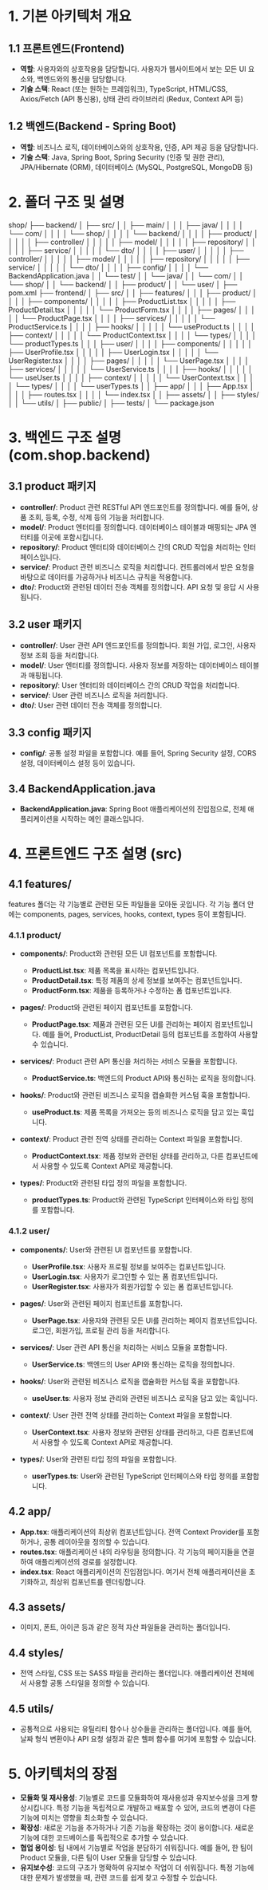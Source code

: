 
# 1. 기본 아키텍처 개요

## 1.1 프론트엔드(Frontend)
- **역할**: 사용자와의 상호작용을 담당합니다. 사용자가 웹사이트에서 보는 모든 UI 요소와, 백엔드와의 통신을 담당합니다.
- **기술 스택**: React (또는 원하는 프레임워크), TypeScript, HTML/CSS, Axios/Fetch (API 통신용), 상태 관리 라이브러리 (Redux, Context API 등)

## 1.2 백엔드(Backend - Spring Boot)
- **역할**: 비즈니스 로직, 데이터베이스와의 상호작용, 인증, API 제공 등을 담당합니다.
- **기술 스택**: Java, Spring Boot, Spring Security (인증 및 권한 관리), JPA/Hibernate (ORM), 데이터베이스 (MySQL, PostgreSQL, MongoDB 등)



# 2. 폴더 구조 및 설명

shop/
├── backend/
│    ├── src/
│    │    ├── main/
│    │    │    ├── java/
│    │    │    │    └── com/
│    │    │    │         └── shop/
│    │    │    │              └── backend/
│    │    │    │                   ├── product/
│    │    │    │                   │    ├── controller/
│    │    │    │                   │    ├── model/
│    │    │    │                   │    ├── repository/
│    │    │    │                   │    ├── service/
│    │    │    │                   │    └── dto/
│    │    │    │                   ├── user/
│    │    │    │                   │    ├── controller/
│    │    │    │                   │    ├── model/
│    │    │    │                   │    ├── repository/
│    │    │    │                   │    ├── service/
│    │    │    │                   │    └── dto/
│    │    │    │                   ├── config/
│    │    │    │                   └── BackendApplication.java
│    │    └── test/
│    │         └── java/
│    │              └── com/
│    │                   └── shop/
│    │                        └── backend/
│    │                             ├── product/
│    │                             └── user/
│    ├── pom.xml
├── frontend/
│    ├── src/
│    │    ├── features/
│    │    │    ├── product/
│    │    │    │    ├── components/
│    │    │    │    │    ├── ProductList.tsx
│    │    │    │    │    ├── ProductDetail.tsx
│    │    │    │    │    └── ProductForm.tsx
│    │    │    │    ├── pages/
│    │    │    │    │    └── ProductPage.tsx
│    │    │    │    ├── services/
│    │    │    │    │    └── ProductService.ts
│    │    │    │    ├── hooks/
│    │    │    │    │    └── useProduct.ts
│    │    │    │    ├── context/
│    │    │    │    │    └── ProductContext.tsx
│    │    │    │    └── types/
│    │    │    │         └── productTypes.ts
│    │    │    ├── user/
│    │    │    │    ├── components/
│    │    │    │    │    ├── UserProfile.tsx
│    │    │    │    │    ├── UserLogin.tsx
│    │    │    │    │    └── UserRegister.tsx
│    │    │    │    ├── pages/
│    │    │    │    │    └── UserPage.tsx
│    │    │    │    ├── services/
│    │    │    │    │    └── UserService.ts
│    │    │    │    ├── hooks/
│    │    │    │    │    └── useUser.ts
│    │    │    │    ├── context/
│    │    │    │    │    └── UserContext.tsx
│    │    │    │    └── types/
│    │    │    │         └── userTypes.ts
│    │    ├── app/
│    │    │    ├── App.tsx
│    │    │    │    ├── routes.tsx
│    │    │    │    └── index.tsx
│    │    ├── assets/
│    │    ├── styles/
│    │    └── utils/
│    ├── public/
│    ├── tests/
│    └── package.json



# 3. 백엔드 구조 설명 (com.shop.backend)

## 3.1 product 패키지
- **controller/**: Product 관련 RESTful API 엔드포인트를 정의합니다. 예를 들어, 상품 조회, 등록, 수정, 삭제 등의 기능을 처리합니다.
- **model/**: Product 엔터티를 정의합니다. 데이터베이스 테이블과 매핑되는 JPA 엔터티를 이곳에 포함시킵니다.
- **repository/**: Product 엔터티와 데이터베이스 간의 CRUD 작업을 처리하는 인터페이스입니다.
- **service/**: Product 관련 비즈니스 로직을 처리합니다. 컨트롤러에서 받은 요청을 바탕으로 데이터를 가공하거나 비즈니스 규칙을 적용합니다.
- **dto/**: Product와 관련된 데이터 전송 객체를 정의합니다. API 요청 및 응답 시 사용됩니다.

## 3.2 user 패키지
- **controller/**: User 관련 API 엔드포인트를 정의합니다. 회원 가입, 로그인, 사용자 정보 조회 등을 처리합니다.
- **model/**: User 엔터티를 정의합니다. 사용자 정보를 저장하는 데이터베이스 테이블과 매핑됩니다.
- **repository/**: User 엔터티와 데이터베이스 간의 CRUD 작업을 처리합니다.
- **service/**: User 관련 비즈니스 로직을 처리합니다.
- **dto/**: User 관련 데이터 전송 객체를 정의합니다.

## 3.3 config 패키지
- **config/**: 공통 설정 파일을 포함합니다. 예를 들어, Spring Security 설정, CORS 설정, 데이터베이스 설정 등이 있습니다.

## 3.4 BackendApplication.java
- **BackendApplication.java**: Spring Boot 애플리케이션의 진입점으로, 전체 애플리케이션을 시작하는 메인 클래스입니다.



# 4. 프론트엔드 구조 설명 (src)

## 4.1 features/
features 폴더는 각 기능별로 관련된 모든 파일들을 모아둔 곳입니다. 각 기능 폴더 안에는 components, pages, services, hooks, context, types 등이 포함됩니다.

### 4.1.1 product/
- **components/**: Product와 관련된 모든 UI 컴포넌트를 포함합니다.
  - **ProductList.tsx**: 제품 목록을 표시하는 컴포넌트입니다.
  - **ProductDetail.tsx**: 특정 제품의 상세 정보를 보여주는 컴포넌트입니다.
  - **ProductForm.tsx**: 제품을 등록하거나 수정하는 폼 컴포넌트입니다.

- **pages/**: Product와 관련된 페이지 컴포넌트를 포함합니다.
  - **ProductPage.tsx**: 제품과 관련된 모든 UI를 관리하는 페이지 컴포넌트입니다. 예를 들어, ProductList, ProductDetail 등의 컴포넌트를 조합하여 사용할 수 있습니다.

- **services/**: Product 관련 API 통신을 처리하는 서비스 모듈을 포함합니다.
  - **ProductService.ts**: 백엔드의 Product API와 통신하는 로직을 정의합니다.

- **hooks/**: Product와 관련된 비즈니스 로직을 캡슐화한 커스텀 훅을 포함합니다.
  - **useProduct.ts**: 제품 목록을 가져오는 등의 비즈니스 로직을 담고 있는 훅입니다.

- **context/**: Product 관련 전역 상태를 관리하는 Context 파일을 포함합니다.
  - **ProductContext.tsx**: 제품 정보와 관련된 상태를 관리하고, 다른 컴포넌트에서 사용할 수 있도록 Context API로 제공합니다.

- **types/**: Product와 관련된 타입 정의 파일을 포함합니다.
  - **productTypes.ts**: Product와 관련된 TypeScript 인터페이스와 타입 정의를 포함합니다.

### 4.1.2 user/
- **components/**: User와 관련된 UI 컴포넌트를 포함합니다.
  - **UserProfile.tsx**: 사용자 프로필 정보를 보여주는 컴포넌트입니다.
  - **UserLogin.tsx**: 사용자가 로그인할 수 있는 폼 컴포넌트입니다.
  - **UserRegister.tsx**: 사용자가 회원가입할 수 있는 폼 컴포넌트입니다.

- **pages/**: User와 관련된 페이지 컴포넌트를 포함합니다.
  - **UserPage.tsx**: 사용자와 관련된 모든 UI를 관리하는 페이지 컴포넌트입니다. 로그인, 회원가입, 프로필 관리 등을 처리합니다.

- **services/**: User 관련 API 통신을 처리하는 서비스 모듈을 포함합니다.
  - **UserService.ts**: 백엔드의 User API와 통신하는 로직을 정의합니다.

- **hooks/**: User와 관련된 비즈니스 로직을 캡슐화한 커스텀 훅을 포함합니다.
  - **useUser.ts**: 사용자 정보 관리와 관련된 비즈니스 로직을 담고 있는 훅입니다.

- **context/**: User 관련 전역 상태를 관리하는 Context 파일을 포함합니다.
  - **UserContext.tsx**: 사용자 정보와 관련된 상태를 관리하고, 다른 컴포넌트에서 사용할 수 있도록 Context API로 제공합니다.

- **types/**: User와 관련된 타입 정의 파일을 포함합니다.
  - **userTypes.ts**: User와 관련된 TypeScript 인터페이스와 타입 정의를 포함합니다.

## 4.2 app/
- **App.tsx**: 애플리케이션의 최상위 컴포넌트입니다. 전역 Context Provider를 포함하거나, 공통 레이아웃을 정의할 수 있습니다.
- **routes.tsx**: 애플리케이션 내의 라우팅을 정의합니다. 각 기능의 페이지들을 연결하여 애플리케이션의 경로를 설정합니다.
- **index.tsx**: React 애플리케이션의 진입점입니다. 여기서 전체 애플리케이션을 초기화하고, 최상위 컴포넌트를 렌더링합니다.

## 4.3 assets/
- 이미지, 폰트, 아이콘 등과 같은 정적 자산 파일들을 관리하는 폴더입니다.

## 4.4 styles/
- 전역 스타일, CSS 또는 SASS 파일을 관리하는 폴더입니다. 애플리케이션 전체에서 사용할 공통 스타일을 정의할 수 있습니다.

## 4.5 utils/
- 공통적으로 사용되는 유틸리티 함수나 상수들을 관리하는 폴더입니다. 예를 들어, 날짜 형식 변환이나 API 요청 설정과 같은 헬퍼 함수를 여기에 포함할 수 있습니다.



# 5. 아키텍처의 장점

- **모듈화 및 재사용성**: 기능별로 코드를 모듈화하여 재사용성과 유지보수성을 크게 향상시킵니다. 특정 기능을 독립적으로 개발하고 배포할 수 있어, 코드의 변경이 다른 기능에 미치는 영향을 최소화할 수 있습니다.
- **확장성**: 새로운 기능을 추가하거나 기존 기능을 확장하는 것이 용이합니다. 새로운 기능에 대한 코드베이스를 독립적으로 추가할 수 있습니다.
- **협업 용이성**: 팀 내에서 기능별로 작업을 분담하기 쉬워집니다. 예를 들어, 한 팀이 Product 모듈을, 다른 팀이 User 모듈을 담당할 수 있습니다.
- **유지보수성**: 코드의 구조가 명확하여 유지보수 작업이 더 쉬워집니다. 특정 기능에 대한 문제가 발생했을 때, 관련 코드를 쉽게 찾고 수정할 수 있습니다.


